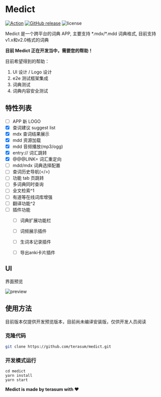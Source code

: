 # Medict
[![Action](https://github.com/terasum/medict/workflows/Action/badge.svg?event=push)](https://github.com/terasum/medict/actions?query=workflow%3A%22Node+CI%22+branch%3Acanary+event%3Apush)
[![GitHub release](https://img.shields.io/github/release/terasum/medict.svg)](https://github.com/terasum/medict/releases)
![license](https://img.shields.io/github/license/terasum/medict.svg)

Medict 是一个跨平台的词典 APP, 主要支持 \*.mdx/\*.mdd 词典格式, 目前支持 v1.x和v2.0格式的词典

**目前 Medict 正在开发当中，需要您的帮助！**

目前希望得到的帮助：
1. UI 设计 / Logo 设计
2. e2e 测试框架集成
3. 词典测试
4. 词典内容安全测试

## 特性列表
- [ ] APP 新 LOGO
- [x] 查词建议 suggest list
- [x] mdx 查词结果展示
- [x] mdd 资源加载
- [x] mdd 音频播放(mp3/ogg)
- [x] entry:// 词汇跳转
- [x] @@@LINK= 词汇重定向
- [ ] mdd/mdx 词典选择配置
- [ ] 查词历史导航(</>)
- [ ] 功能 tab 页跳转
- [ ] 多词典同时查询
- [ ] 全文检索^1
- [ ] 有道等在线词库增强
- [ ] 翻译功能^2
- [ ] 插件功能
  - [ ] 词典扩展功能栏
  - [ ] 词频展示插件
  - [ ] 生词本记录插件
  - [ ] 导出anki卡片插件


## UI

界面预览

![preview](docs/images/medict-capture.gif)


## 使用方法

目前版本仅提供开发预览版本，目前尚未编译安装版，仅供开发人员阅读

### 克隆代码

``` bash
git clone https://github.com/terasum/medict.git
```

### 开发模式运行

```
cd medict
yarn install
yarn start
```

**Medict is made by terasum with ❤️**
